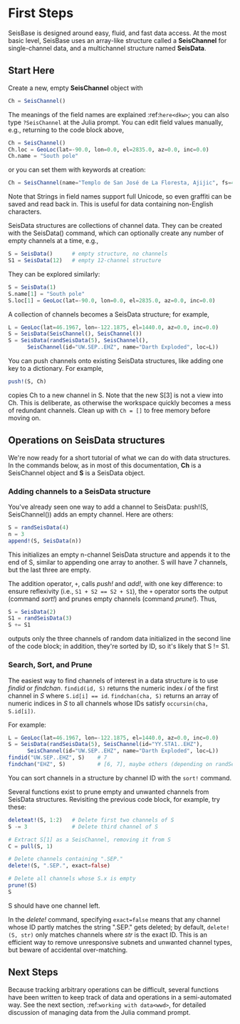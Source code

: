 # First Steps

SeisBase is designed around easy, fluid, and fast data access.
At the most basic level, SeisBase uses an array-like structure called a
**SeisChannel** for single-channel data, and a multichannel structure
named **SeisData**.

## Start Here
Create a new, empty **SeisChannel** object with

```julia
Ch = SeisChannel()
```

The meanings of the field names are explained :ref:`here<dkw>`; you can also type
``?SeisChannel`` at the Julia prompt. You can edit field values manually, e.g.,
returning to the code block above,

```julia
Ch = SeisChannel()
Ch.loc = GeoLoc(lat=-90.0, lon=0.0, el=2835.0, az=0.0, inc=0.0)
Ch.name = "South pole"
```
or you can set them with keywords at creation:

```julia
Ch = SeisChannel(name="Templo de San José de La Floresta, Ajijic", fs=40.0)
```

Note that Strings in field names support full Unicode, so even graffiti
can be saved and read back in. This is useful for data containing non-English
characters.

SeisData structures are collections of channel data. They can be created with
the SeisData() command, which can optionally create any number of empty
channels at a time, e.g.,

```julia
S = SeisData()      # empty structure, no channels
S1 = SeisData(12)   # empty 12-channel structure
```
They can be explored similarly:
```julia
S = SeisData(1)
S.name[1] = "South pole"
S.loc[1] = GeoLoc(lat=-90.0, lon=0.0, el=2835.0, az=0.0, inc=0.0)
```

A collection of channels becomes a SeisData structure; for example,

```julia
L = GeoLoc(lat=46.1967, lon=-122.1875, el=1440.0, az=0.0, inc=0.0)
S = SeisData(SeisChannel(), SeisChannel())
S = SeisData(randSeisData(5), SeisChannel(),
      SeisChannel(id="UW.SEP..EHZ", name="Darth Exploded", loc=L))
```
You can push channels onto existing SeisData structures, like adding one key
to a dictionary. For example,
```julia
push!(S, Ch)
```
copies Ch to a new channel in S. Note that the new S[3] is not a view into Ch.
This is deliberate, as otherwise the workspace quickly becomes a mess of
redundant channels. Clean up with ``Ch = []`` to free memory before moving on.

## Operations on SeisData structures

We're now ready for a short tutorial of what we can do with data structures.
In the commands below, as in most of this documentation, **Ch** is a
SeisChannel object and **S** is a SeisData object.


### Adding channels to a SeisData structure
You've already seen one way to add a channel to SeisData: push!(S, SeisChannel())
adds an empty channel. Here are others:

```julia
S = randSeisData(4)
n = 3
append!(S, SeisData(n))
```
This initializes an empty n-channel SeisData structure and appends it to the
end of S, similar to appending one array to another. S will have 7 channels,
but the last three are empty.

The addition operator, `+`, calls *push!* and *add!*, with one key difference:
to ensure reflexivity (i.e., `S1 + S2 == S2 + S1`), the `+` operator sorts the
output (command *sort!*) and prunes empty channels (command *prune!*). Thus,

```julia
S = SeisData(2)
S1 = randSeisData(3)
S += S1
```
outputs only the three channels of random data initialized in the second line of
the code block; in addition, they're sorted by ID, so it's likely that S != S1.

### Search, Sort, and Prune
The easiest way to find channels of interest in a data structure is to use
*findid* or *findchan*. ``findid(id, S)`` returns the numeric index *i* of the first channel in *S* where ``S.id[i] == id``. ``findchan(cha, S)`` returns an array of numeric indices in *S* to all channels whose IDs satisfy ``occursin(cha, S.id[i])``.

For example:

```julia
L = GeoLoc(lat=46.1967, lon=-122.1875, el=1440.0, az=0.0, inc=0.0)
S = SeisData(randSeisData(5), SeisChannel(id="YY.STA1..EHZ"),
      SeisChannel(id="UW.SEP..EHZ", name="Darth Exploded", loc=L))
findid("UW.SEP..EHZ", S)    # 7
findchan("EHZ", S)          # [6, 7], maybe others (depending on randSeisData)
```

You can sort channels in a structure by channel ID with the `sort!` command.

Several functions exist to prune empty and unwanted channels from SeisData
structures. Revisiting the previous code block, for example, try these:

```julia
deleteat!(S, 1:2)   # Delete first two channels of S
S -= 3              # Delete third channel of S

# Extract S[1] as a SeisChannel, removing it from S
C = pull(S, 1)

# Delete channels containing ".SEP."
delete!(S, ".SEP.", exact=false)

# Delete all channels whose S.x is empty
prune!(S)
S
```

S should have one channel left.

In the *delete!* command, specifying `exact=false` means that any channel whose
ID partly matches the string ".SEP." gets deleted; by default,
``delete!(S, str)`` only matches channels where *str* is the exact ID. This is
an efficient way to remove unresponsive subnets and unwanted channel types, but
beware of accidental over-matching.

## Next Steps
Because tracking arbitrary operations can be difficult, several functions have
been written to keep track of data and operations in a semi-automated way. See
the next section, :ref:`working with data<wwd>`, for detailed discussion of
managing data from the Julia command prompt.
